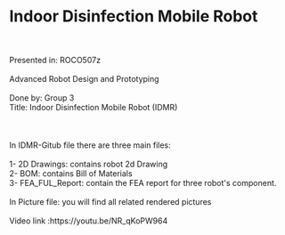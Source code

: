 # Indoor Disinfection Mobile Robot
<br />
<br />Presented in: ROCO507z
<br />
<br />Advanced Robot Design and Prototyping
<br />
<br />Done by: Group 3
<br />Title: Indoor Disinfection Mobile Robot (IDMR)
<br />
<br />
<br />
<br />In IDMR-Gitub file there are three main files:
<br />
<br />1- 2D Drawings: contains robot 2d Drawing
<br />2- BOM: contains Bill of Materials
<br />3- FEA_FUL_Report: contain the FEA report for three robot's component.
<br />
<br />In Picture file: you will find all related rendered pictures
<br />
<br />Video link :https://youtu.be/NR_qKoPW964
<br />
<br />
<br />
